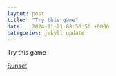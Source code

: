 ```yaml
---
layout: post
title:  "Try this game"
date:   2024-11-21 08:50:50 +0000
categories: jekyll update
---
```


Try this game
<p><a href="www.starinthemaze/blog/Sunset/index.html">Sunset</a></p>